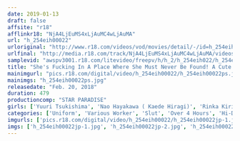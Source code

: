 ```yaml
---
date: 2019-01-13
draft: false
affsite: "r18"
afflinkr18: "NjA4LjEuMS4xLjAuMC4wLjAuMA"
url: "h_254eih00022"
urloriginal: "http://www.r18.com/videos/vod/movies/detail/-/id=h_254eih00022"
urlfinal: "http://media.r18.com/track/NjA4LjEuMS4xLjAuMC4wLjAuMA/videos/vod/movies/detail/-/id=h_254eih00022"
samplevid: "awspv3001.r18.com/litevideo/freepv/h/h_2/h_254eih022/h_254eih022_dmb_w.mp4"
title: "She's Fucking In A Place Where She Must Never Be Found! A Cute Slut Is Luring You To Temptation 8 Hours"
mainimgurl: "pics.r18.com/digital/video/h_254eih00022/h_254eih00022ps.jpg"
mainimgs: "h_254eih00022ps.jpg"
releasedate: "Feb. 20, 2018"
duration: 479
productioncomp: "STAR PARADISE"
girls: ['Yuuri Tsukishima', 'Nao Hayakawa ( Kaede Hiragi)', 'Rinka Kiriyama', 'Karina Oshima']
categories: ['Uniform', 'Various Worker', 'Slut', 'Over 4 Hours', 'Hi-Def']
imgurls: ['pics.r18.com/digital/video/h_254eih00022/h_254eih00022jp-1.jpg', 'pics.r18.com/digital/video/h_254eih00022/h_254eih00022jp-2.jpg', 'pics.r18.com/digital/video/h_254eih00022/h_254eih00022jp-3.jpg', 'pics.r18.com/digital/video/h_254eih00022/h_254eih00022jp-4.jpg', 'pics.r18.com/digital/video/h_254eih00022/h_254eih00022jp-5.jpg', 'pics.r18.com/digital/video/h_254eih00022/h_254eih00022jp-6.jpg', 'pics.r18.com/digital/video/h_254eih00022/h_254eih00022jp-7.jpg', 'pics.r18.com/digital/video/h_254eih00022/h_254eih00022jp-8.jpg', 'pics.r18.com/digital/video/h_254eih00022/h_254eih00022jp-9.jpg', 'pics.r18.com/digital/video/h_254eih00022/h_254eih00022jp-10.jpg', 'pics.r18.com/digital/video/h_254eih00022/h_254eih00022jp-11.jpg', 'pics.r18.com/digital/video/h_254eih00022/h_254eih00022jp-12.jpg', 'pics.r18.com/digital/video/h_254eih00022/h_254eih00022jp-13.jpg', 'pics.r18.com/digital/video/h_254eih00022/h_254eih00022jp-14.jpg', 'pics.r18.com/digital/video/h_254eih00022/h_254eih00022jp-15.jpg', 'pics.r18.com/digital/video/h_254eih00022/h_254eih00022jp-16.jpg', 'pics.r18.com/digital/video/h_254eih00022/h_254eih00022jp-17.jpg', 'pics.r18.com/digital/video/h_254eih00022/h_254eih00022jp-18.jpg', 'pics.r18.com/digital/video/h_254eih00022/h_254eih00022jp-19.jpg', 'pics.r18.com/digital/video/h_254eih00022/h_254eih00022jp-20.jpg']
imgs: ['h_254eih00022jp-1.jpg', 'h_254eih00022jp-2.jpg', 'h_254eih00022jp-3.jpg', 'h_254eih00022jp-4.jpg', 'h_254eih00022jp-5.jpg', 'h_254eih00022jp-6.jpg', 'h_254eih00022jp-7.jpg', 'h_254eih00022jp-8.jpg', 'h_254eih00022jp-9.jpg', 'h_254eih00022jp-10.jpg', 'h_254eih00022jp-11.jpg', 'h_254eih00022jp-12.jpg', 'h_254eih00022jp-13.jpg', 'h_254eih00022jp-14.jpg', 'h_254eih00022jp-15.jpg', 'h_254eih00022jp-16.jpg', 'h_254eih00022jp-17.jpg', 'h_254eih00022jp-18.jpg', 'h_254eih00022jp-19.jpg', 'h_254eih00022jp-20.jpg']
---
```

